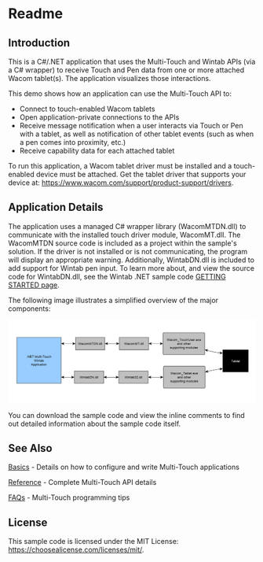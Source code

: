 # Readme

## Introduction
This is a C#/.NET application that uses the Multi-Touch and Wintab APIs (via a C# wrapper) to receive Touch and Pen data from one or more attached Wacom tablet(s). The application visualizes those interactions.

This demo shows how an application can use the Multi-Touch API to:

* Connect to touch-enabled Wacom tablets
* Open application-private connections to the APIs
* Receive message notification when a user interacts via Touch or Pen with a tablet, as well as notification of other tablet events (such as when a pen comes into proximity, etc.)
* Receive capability data for each attached tablet

To run this application, a Wacom tablet driver must be installed and a touch-enabled device must be attached. Get the tablet driver that supports your device at: https://www.wacom.com/support/product-support/drivers.

## Application Details
The application uses a managed C# wrapper library (WacomMTDN.dll) to communicate with the installed touch driver module, WacomMT.dll. The WacomMTDN source code is included as a project within the sample's solution. If the driver is not installed or is not communicating, the program will display an appropriate warning. Additionally, WintabDN.dll is included to add support for Wintab pen input. To learn more about, and view the source code for WintabDN.dll, see the Wintab .NET sample code [GETTING STARTED page](/Wintab%20.NET/GETTING-STARTED.md).

The following image illustrates a simplified overview of the major  components:

![simplified overview image of the major components](./Media/sc-rm-MTCDN-appOverview.png)


You can download the sample code and view the inline comments to find out detailed information about the sample code itself.

## See Also
[Basics](https://developer-docs.wacom.com/intuos-cintiq-business-tablets/docs/wfmt-basics) - Details on how to configure and write Multi-Touch applications

[Reference](https://developer-docs.wacom.com/intuos-cintiq-business-tablets/docs/wfmt-reference) - Complete Multi-Touch API details

[FAQs](https://developer-support.wacom.com/hc/en-us/articles/12844682604567-Wacom-Feel-Multi-Touch) - Multi-Touch programming tips

## License
This sample code is licensed under the MIT License: https://choosealicense.com/licenses/mit/.